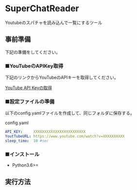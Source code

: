 # SuperChatReader

Youtubeのスパチャを読み込んで一覧にするツール

## 事前準備

下記の準備をしてください。

### ■YouTubeのAPIKey取得

下記のリンクからYouTubeのAPIキーを取得してください。

[YouTube API Keyの取得](https://qiita.com/iroiro_bot/items/1016a6a439dfb8d21eca)

### ■設定ファイルの準備

以下のconfig.yamlファイルを作成して、同じフォルダに保存する。

config.yaml

```yaml
API_KEY:     XXXXXXXXXXXXXXXXXXXXXXXX
YoutTubeURL: https://www.youtube.com/watch?v=XXXXXXXXXX
sleep_time:  10 #sec
```

### ■インストール

+ Python3.6>=

## 実行方法